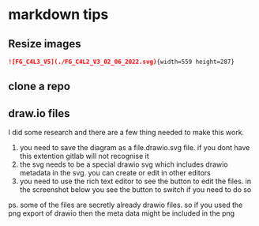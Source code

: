 
# markdown tips

## Resize images

```markdown
![FG_C4L3_V5](./FG_C4L2_V3_02_06_2022.svg){width=559 height=287}
```

## clone a repo

## draw.io files

I did some research and there are a few thing needed to make this work.

1. you need to save the diagram as a file.drawio.svg file. if you dont have this extention gitlab will not recognise it
1. the svg needs to be a special drawio svg which includes drawio metadata in the svg. you can create or edit in other editors
1. you need to use the rich text editor to see the button to edit the files. in the screenshot below you see the button to switch if you need to do so

ps. some of the files are secretly already drawio files. so if you used the png export of drawio then the meta data might be included in the png
